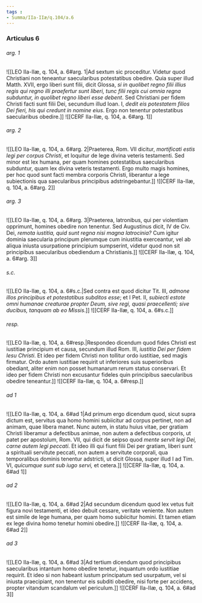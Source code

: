 ```yaml
---
tags : 
- Summa/IIa-IIæ/q.104/a.6
---
```


### Articulus 6

###### arg. 1
![[LEO IIa-IIæ, q. 104, a. 6#arg. 1|Ad sextum sic proceditur. Videtur quod Christiani non teneantur saecularibus potestatibus obedire. Quia super illud Matth. XVII, ergo liberi sunt filii, dicit Glossa, *si in quolibet regno filii illius regis qui regno illi praefertur sunt liberi, tunc filii regis cui omnia regna subduntur, in quolibet regno liberi esse debent*. Sed Christiani per fidem Christi facti sunt filii Dei, secundum illud Ioan. I, *dedit eis potestatem filios Dei fieri, his qui credunt in nomine eius*. Ergo non tenentur potestatibus saecularibus obedire.]]
![[CERF IIa-IIæ, q. 104, a. 6#arg. 1]]

###### arg. 2
![[LEO IIa-IIæ, q. 104, a. 6#arg. 2|Praeterea, Rom. VII dicitur, *mortificati estis legi per corpus Christi*, et loquitur de lege divina veteris testamenti. Sed minor est lex humana, per quam homines potestatibus saecularibus subduntur, quam lex divina veteris testamenti. Ergo multo magis homines, per hoc quod sunt facti membra corporis Christi, liberantur a lege subiectionis qua saecularibus principibus adstringebantur.]]
![[CERF IIa-IIæ, q. 104, a. 6#arg. 2]]

###### arg. 3
![[LEO IIa-IIæ, q. 104, a. 6#arg. 3|Praeterea, latronibus, qui per violentiam opprimunt, homines obedire non tenentur. Sed Augustinus dicit, IV de Civ. Dei, *remota iustitia, quid sunt regna nisi magna latrocinia?* Cum igitur dominia saecularia principum plerumque cum iniustitia exerceantur, vel ab aliqua iniusta usurpatione principium sumpserint, videtur quod non sit principibus saecularibus obediendum a Christianis.]]
![[CERF IIa-IIæ, q. 104, a. 6#arg. 3]]

###### s.c.
![[LEO IIa-IIæ, q. 104, a. 6#s.c.|Sed contra est quod dicitur Tit. III, *admone illos principibus et potestatibus subditos esse*; et I Pet. II, *subiecti estote omni humanae creaturae propter Deum, sive regi, quasi praecellenti; sive ducibus, tanquam ab eo Missis*.]]
![[CERF IIa-IIæ, q. 104, a. 6#s.c.]]

###### resp.
![[LEO IIa-IIæ, q. 104, a. 6#resp.|Respondeo dicendum quod fides Christi est iustitiae principium et causa, secundum illud Rom. III, *iustitia Dei per fidem Iesu Christi*. Et ideo per fidem Christi non tollitur ordo iustitiae, sed magis firmatur. Ordo autem iustitiae requirit ut inferiores suis superioribus obediant, aliter enim non posset humanarum rerum status conservari. Et ideo per fidem Christi non excusantur fideles quin principibus saecularibus obedire teneantur.]]
![[CERF IIa-IIæ, q. 104, a. 6#resp.]]

###### ad 1
![[LEO IIa-IIæ, q. 104, a. 6#ad 1|Ad primum ergo dicendum quod, sicut supra dictum est, servitus qua homo homini subiicitur ad corpus pertinet, non ad animam, quae libera manet. Nunc autem, in statu huius vitae, per gratiam Christi liberamur a defectibus animae, non autem a defectibus corporis, ut patet per apostolum, Rom. VII, qui dicit de seipso quod *mente servit legi Dei, carne autem legi peccati*. Et ideo illi qui fiunt filii Dei per gratiam, liberi sunt a spirituali servitute peccati, non autem a servitute corporali, qua temporalibus dominis tenentur adstricti, ut dicit Glossa, super illud I ad Tim. VI, *quicumque sunt sub iugo servi,* et cetera.]]
![[CERF IIa-IIæ, q. 104, a. 6#ad 1]]

###### ad 2
![[LEO IIa-IIæ, q. 104, a. 6#ad 2|Ad secundum dicendum quod lex vetus fuit figura novi testamenti, et ideo debuit cessare, veritate veniente. Non autem est simile de lege humana, per quam homo subiicitur homini. Et tamen etiam ex lege divina homo tenetur homini obedire.]]
![[CERF IIa-IIæ, q. 104, a. 6#ad 2]]

###### ad 3
![[LEO IIa-IIæ, q. 104, a. 6#ad 3|Ad tertium dicendum quod principibus saecularibus intantum homo obedire tenetur, inquantum ordo iustitiae requirit. Et ideo si non habeant iustum principatum sed usurpatum, vel si iniusta praecipiant, non tenentur eis subditi obedire, nisi forte per accidens, propter vitandum scandalum vel periculum.]]
![[CERF IIa-IIæ, q. 104, a. 6#ad 3]]

